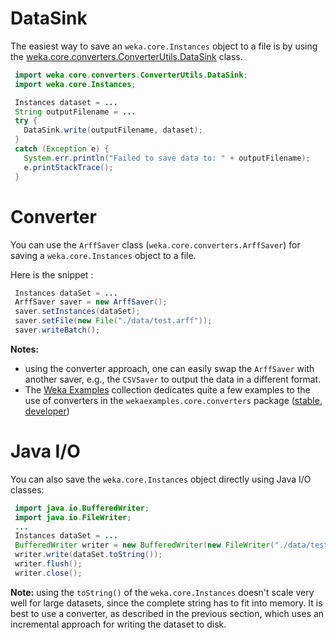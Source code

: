 # DataSink
The easiest way to save an `weka.core.Instances` object to a file is by using
the [weka.core.converters.ConverterUtils.DataSink](http://weka.sourceforge.net/doc.dev/weka/core/converters/ConverterUtils.DataSink.html) class.

```java
 import weka.core.converters.ConverterUtils.DataSink;
 import weka.core.Instances;

 Instances dataset = ...
 String outputFilename = ...
 try {
   DataSink.write(outputFilename, dataset);
 }
 catch (Exception e) {
   System.err.println("Failed to save data to: " + outputFilename);
   e.printStackTrace();
 }
```

# Converter
You can use the `ArffSaver` class (`weka.core.converters.ArffSaver`) for saving a `weka.core.Instances` object to a file.

Here is the snippet :

```java
 Instances dataSet = ...
 ArffSaver saver = new ArffSaver();
 saver.setInstances(dataSet);
 saver.setFile(new File("./data/test.arff"));
 saver.writeBatch();
```

**Notes:** 

* using the converter approach, one can easily swap the `ArffSaver` with another saver, e.g., the `CSVSaver` to output the data in a different format.
* The [Weka Examples](../weka_examples.md) collection dedicates quite a few examples to the use of converters in the `wekaexamples.core.converters` package ([stable](https://svn.cms.waikato.ac.nz/svn/weka/branches/stable-3-6/wekaexamples/src/main/java/wekaexamples/core/converters/), [developer](https://svn.cms.waikato.ac.nz/svn/weka/trunk/wekaexamples/src/main/java/wekaexamples/core/converters/))

# Java I/O
You can also save the `weka.core.Instances` object directly using Java I/O classes:

```java
 import java.io.BufferedWriter;
 import java.io.FileWriter;
 ...
 Instances dataSet = ...
 BufferedWriter writer = new BufferedWriter(new FileWriter("./data/test.arff"));
 writer.write(dataSet.toString());
 writer.flush();
 writer.close();
```

**Note:** using the `toString()` of the `weka.core.Instances` doesn't scale very well for large datasets, since the complete string has to fit into memory. It is best to use a converter, as described in the previous section, which uses an incremental approach for writing the dataset to disk.

